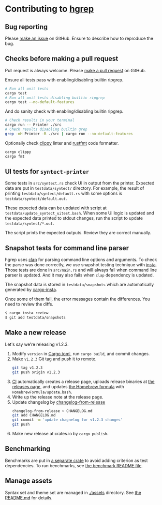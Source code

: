 Contributing to [hgrep][repo]
=============================

## Bug reporting

Please [make an issue][new-issue] on GitHub.  Ensure to describe how to reproduce the bug.

## Checks before making a pull request

Pull request is always welcome. Please [make a pull request][new-pr] on GitHub.

Ensure all tests pass with enabling/disabling builtin ripgrep.

```sh
# Run all unit tests
cargo test
# Run all unit tests disabling builtin ripgrep
cargo test --no-default-features
```

And do sanity check with enabling/disabling builtin ripgrep.

```sh
# Check results in your terminal
cargo run -- Printer ./src
# Check results disabling builtin grep
grep -nH Printer -R ./src | cargo run --no-default-features
```

Optionally check [clippy][] linter and [rustfmt][] code formatter.

```sh
cargo clippy
cargo fmt
```

## UI tests for `syntect-printer`

Some tests in `src/syntect.rs` check UI in output from the printer. Expected data are put in `testdata/syntect/` directory.
For example, the result of printing `testdata/syntect/default.rs` with some options is `testdata/syntect/default.out`.

These expected data can be updated with script at `testdata/update_syntect_uitest.bash`. When some UI logic is updated and
the expected data printed to stdout changes, run the script to update `testdata/syntect/*.out`.

The script prints the expected outputs. Review they are correct manually.

## Snapshot tests for command line parser

hgrep uses [clap][] for parsing command line options and arguments. To check the parse was done correctly, we use snapshot testing
technique with [insta][]. Those tests are done in `src/main.rs` and will always fail when command line parser is updated. And it
may also fails when `clap` dependency is updated.

The snapshot data is stored in `testdata/snapshots` which are automatically generated by [cargo-insta][].

Once some of them fail, the error messages contain the differences. You need to review the diffs.

```sh
$ cargo insta review
$ git add testdata/snapshots
```

## Make a new release

Let's say we're releasing v1.2.3.

1. Modify `version` in [Cargo.toml](./Cargo.toml), run `cargo build`, and commit changes.
2. Make `v1.2.3` Git tag and push it to remote.
   ```sh
   git tag v1.2.3
   git push origin v1.2.3
   ```
3. [CI][release-ci] automatically creates a release page, uploads release binaries at [the releases page][releases], and updates
   [the Homebrew formula][formula] with `HomebrewFormula/update.bash`.
4. Write up the release note at the release page.
5. Update changelog by [changelog-from-release][]
   ```sh
   changelog-from-release > CHANGELOG.md
   git add CHANGELOG.md
   git commit -m 'update chagnelog for v1.2.3 changes'
   git push
   ```
6. Make new release at crates.io by `cargo publish`.

## Benchmarking

Benchmarks are put in [a separate crate](./bench) to avoid adding criterion as test dependencies. To run benchmarks,
see [the benchmark README file](./bench/README.md).

## Manage assets

Syntax set and theme set are managed in [./assets](./assets) directory. See [the README.md](./assets/README.md) for details.

[new-issue]: https://github.com/rhysd/hgrep/issues/new
[new-pr]: https://github.com/rhysd/hgrep/pulls
[clippy]: https://github.com/rust-lang/rust-clippy
[rustfmt]: https://github.com/rust-lang/rustfmt
[repo]: https://github.com/rhysd/hgrep
[release-ci]: ./.github/workflows/release.yml
[releases]: https://github.com/rhysd/hgrep/releases
[changelog-from-release]: https://github.com/rhysd/changelog-from-release
[formula]: ./HomebrewFormula/hgrep.rb
[clap]: https://github.com/clap-rs/clap
[insta]: https://docs.rs/insta/latest/insta/index.html
[cargo-insta]: https://crates.io/crates/cargo-insta
